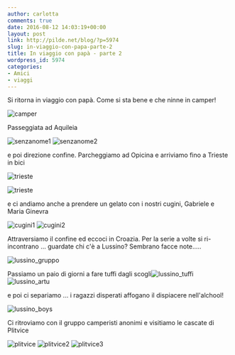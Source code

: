 ```yaml
---
author: carlotta
comments: true
date: 2016-08-12 14:03:19+00:00
layout: post
link: http://pilde.net/blog/?p=5974
slug: in-viaggio-con-papa-parte-2
title: In viaggio con papà - parte 2
wordpress_id: 5974
categories:
- Amici
- viaggi
---
```


Si ritorna in viaggio con papà. Come si sta bene e che ninne in camper!

![camper](http://pilde.net/blog/wp-content/uploads/2016/09/camper.jpg)

Passeggiata ad Aquileia

![senzanome1](http://pilde.net/blog/wp-content/uploads/2016/10/Senzanome1.png) ![senzanome2](http://pilde.net/blog/wp-content/uploads/2016/10/Senzanome2.png)

e poi direzione confine. Parcheggiamo ad Opicina e arriviamo fino a Trieste in bici

![trieste](http://pilde.net/blog/wp-content/uploads/2016/10/trieste.jpg)

![trieste](http://pilde.net/blog/wp-content/uploads/2016/10/trieste.png)

e ci andiamo anche a prendere un gelato con i nostri cugini, Gabriele e Maria Ginevra

![cugini1](http://pilde.net/blog/wp-content/uploads/2016/10/cugini1.png) ![cugini2](http://pilde.net/blog/wp-content/uploads/2016/10/cugini2.png)

Attraversiamo il confine ed eccoci in Croazia. Per la serie a volte si ri-incontrano ... guardate chi c'è a Lussino? Sembrano facce note.....

![lussino_gruppo](http://pilde.net/blog/wp-content/uploads/2016/10/lussino_gruppo.png)

Passiamo un paio di giorni a fare tuffi dagli scogli![lussino_tuffi](http://pilde.net/blog/wp-content/uploads/2016/10/lussino_tuffi.jpg) ![lussino_artu](http://pilde.net/blog/wp-content/uploads/2016/10/lussino_artu.jpg)

e poi ci separiamo ... i ragazzi disperati affogano il dispiacere nell'alchool!

![lussino_boys](http://pilde.net/blog/wp-content/uploads/2016/10/lussino_boys.jpg)

Ci ritroviamo con il gruppo camperisti anonimi e visitiamo le cascate di Plitvice

![plitvice](http://pilde.net/blog/wp-content/uploads/2016/10/plitvice.png) ![plitvice2](http://pilde.net/blog/wp-content/uploads/2016/10/plitvice2.png) ![plitvice3](http://pilde.net/blog/wp-content/uploads/2016/10/plitvice3.png)
